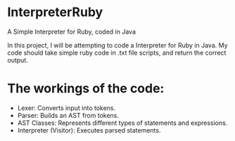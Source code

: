 # InterpreterRuby
A Simple Interpreter for Ruby, coded in Java

In this project, I will be attempting to code a Interpreter for Ruby in Java. My code should take simple ruby code in .txt file scripts, and return the correct output.

# The workings of the code:

- Lexer: Converts input into tokens.
- Parser: Builds an AST from tokens.
- AST Classes: Represents different types of statements and expressions.
- Interpreter (Visitor): Executes parsed statements.
